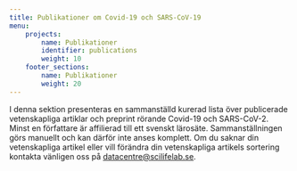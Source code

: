 ```yaml
---
title: Publikationer om Covid-19 och SARS-CoV-19
menu:
    projects:
        name: Publikationer
        identifier: publications
        weight: 10
    footer_sections:
        name: Publikationer
        weight: 20
---
```


I denna sektion presenteras en sammanställd kurerad lista över publicerade vetenskapliga artiklar och preprint rörande Covid-19 och SARS-CoV-2. Minst en författare är affilierad till ett svenskt lärosäte. Sammanställningen görs manuellt och kan därför inte anses komplett. Om du saknar din vetenskapliga artikel eller vill förändra din vetenskapliga artikels sortering kontakta vänligen oss på datacentre@scilifelab.se.
